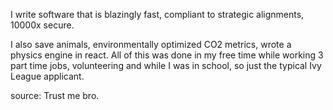 I write software that is blazingly fast, compliant to strategic alignments, 10000x secure.  

I also save animals, environmentally optimized CO2 metrics, wrote a physics engine in react. All of this was done in my free time while working 3 part time jobs, volunteering and while I was in school, so just the typical Ivy League applicant.  

source: Trust me bro.
